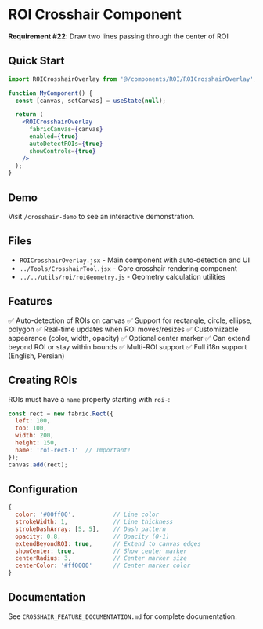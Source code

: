 # ROI Crosshair Component

**Requirement #22**: Draw two lines passing through the center of ROI

## Quick Start

```jsx
import ROICrosshairOverlay from '@/components/ROI/ROICrosshairOverlay';

function MyComponent() {
  const [canvas, setCanvas] = useState(null);

  return (
    <ROICrosshairOverlay
      fabricCanvas={canvas}
      enabled={true}
      autoDetectROIs={true}
      showControls={true}
    />
  );
}
```

## Demo

Visit `/crosshair-demo` to see an interactive demonstration.

## Files

- `ROICrosshairOverlay.jsx` - Main component with auto-detection and UI
- `../Tools/CrosshairTool.jsx` - Core crosshair rendering component
- `../../utils/roi/roiGeometry.js` - Geometry calculation utilities

## Features

✅ Auto-detection of ROIs on canvas
✅ Support for rectangle, circle, ellipse, polygon
✅ Real-time updates when ROI moves/resizes
✅ Customizable appearance (color, width, opacity)
✅ Optional center marker
✅ Can extend beyond ROI or stay within bounds
✅ Multi-ROI support
✅ Full i18n support (English, Persian)

## Creating ROIs

ROIs must have a `name` property starting with `roi-`:

```javascript
const rect = new fabric.Rect({
  left: 100,
  top: 100,
  width: 200,
  height: 150,
  name: 'roi-rect-1'  // Important!
});
canvas.add(rect);
```

## Configuration

```javascript
{
  color: '#00ff00',           // Line color
  strokeWidth: 1,             // Line thickness
  strokeDashArray: [5, 5],    // Dash pattern
  opacity: 0.8,               // Opacity (0-1)
  extendBeyondROI: true,      // Extend to canvas edges
  showCenter: true,           // Show center marker
  centerRadius: 3,            // Center marker size
  centerColor: '#ff0000'      // Center marker color
}
```

## Documentation

See `CROSSHAIR_FEATURE_DOCUMENTATION.md` for complete documentation.
